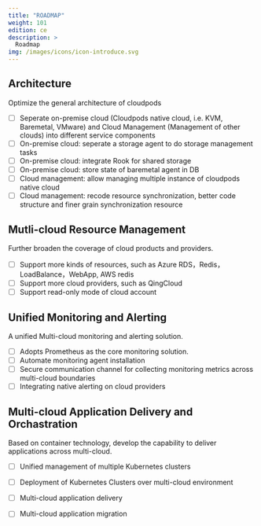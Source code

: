 ```yaml
---
title: "ROADMAP"
weight: 101
edition: ce
description: >
  Roadmap
img: /images/icons/icon-introduce.svg
---
```


## Architecture

Optimize the general architecture of cloudpods

- [ ] Seperate on-premise cloud (Cloudpods native cloud, i.e. KVM, Baremetal, VMware) and Cloud Management (Management of other clouds) into different service components
- [ ] On-premise cloud: seperate a storage agent to do storage management tasks
- [ ] On-premise cloud: integrate Rook for shared storage
- [ ] On-premise cloud: store state of baremetal agent in DB
- [ ] Cloud management: allow managing multiple instance of cloudpods native cloud
- [ ] Cloud management: recode resource synchronization, better code structure and finer grain synchronization resource

## Mutli-cloud Resource Management

Further broaden the coverage of cloud products and providers.

- [ ] Support more kinds of resources, such as Azure RDS，Redis，LoadBalance，WebApp, AWS redis 
- [ ] Support more cloud providers, such as QingCloud
- [ ] Support read-only mode of cloud account

## Unified Monitoring and Alerting

A unified Multi-cloud monitoring and alerting solution.

- [ ] Adopts Prometheus as the core monitoring solution.
- [ ] Automate monitoring agent installation
- [ ] Secure communication channel for collecting monitoring metrics across multi-cloud boundaries
- [ ] Integrating native alerting on cloud providers

## Multi-cloud Application Delivery and Orchastration

Based on container technology, develop the capability to deliver applications across multi-cloud.

- [ ] Unified management of multiple Kubernetes clusters
- [ ] Deployment of Kubernetes Clusters over multi-cloud environment
- [ ] Multi-cloud application delivery
- [ ] Multi-cloud application migration

